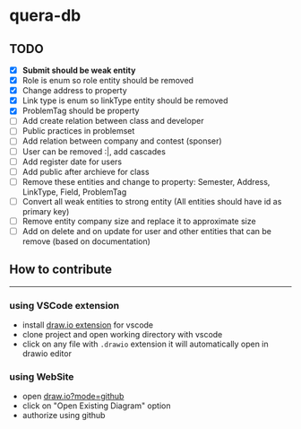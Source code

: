 # quera-db
## TODO
- [X] **Submit should be weak entity**
- [X] Role is enum so role entity should be removed
- [X] Change address to property
- [X] Link type is enum so linkType entity should be removed 
- [X] ProblemTag should be property
- [ ] Add create relation between class and developer
- [ ] Public practices in problemset
- [ ] Add relation between company and contest (sponser)
- [ ] User can be removed :|, add cascades
- [ ] Add register date for users
- [ ] Add public after archieve for class
- [ ] Remove these entities and change to property: Semester, Address, LinkType, Field, ProblemTag
- [ ] Convert all weak entities to strong entity (All entities should have id as primary key)
- [ ] Remove entity company size and replace it to approximate size
- [ ] Add on delete and on update for user and other entities that can be remove (based on documentation)

## How to contribute
---
### using VSCode extension
- install [draw.io extension](https://marketplace.visualstudio.com/items?itemName=hediet.vscode-drawio) for vscode
- clone project and open working directory with vscode
- click on any file with `.drawio` extension it will automatically open in drawio editor
### using WebSite
- open [draw.io?mode=github](https://draw.io/?mode=github)
- click on "Open Existing Diagram" option
- authorize using github
